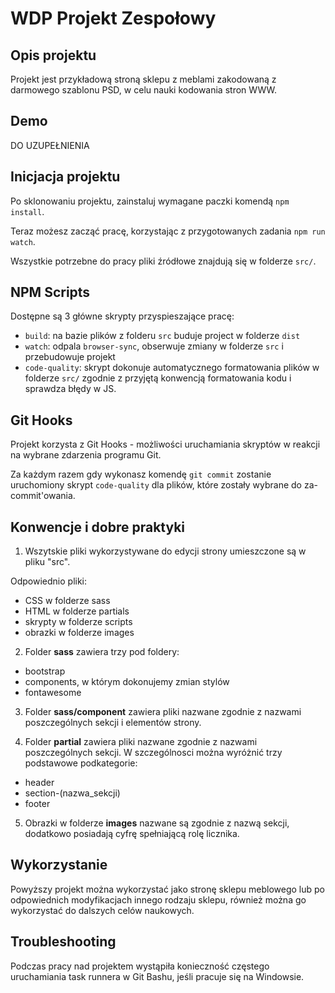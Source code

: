 # WDP Projekt Zespołowy

## Opis projektu

Projekt jest przykładową stroną sklepu z meblami zakodowaną z darmowego szablonu PSD, w celu nauki kodowania stron WWW.

## Demo

DO UZUPEŁNIENIA

## Inicjacja projektu

Po sklonowaniu projektu, zainstaluj wymagane paczki komendą `npm install`.

Teraz możesz zacząć pracę, korzystając z przygotowanych zadania `npm run watch`.

Wszystkie potrzebne do pracy pliki źródłowe znajdują się w folderze `src/`.

## NPM Scripts

Dostępne są 3 główne skrypty przyspieszające pracę:

- `build`: na bazie plików z folderu `src` buduje project w folderze `dist`
- `watch`: odpala `browser-sync`, obserwuje zmiany w folderze `src` i przebudowuje projekt
- `code-quality`: skrypt dokonuje automatycznego formatowania plików w folderze `src/`
  zgodnie z przyjętą konwencją formatowania kodu i sprawdza błędy w JS.

## Git Hooks

Projekt korzysta z Git Hooks - możliwości uruchamiania skryptów w reakcji na wybrane zdarzenia programu Git.

Za każdym razem gdy wykonasz komendę `git commit` zostanie uruchomiony skrypt `code-quality`
dla plików, które zostały wybrane do za-commit'owania.

## Konwencje i dobre praktyki

1. Wszytskie pliki wykorzystywane do edycji strony umieszczone są w pliku "src".

Odpowiednio pliki:

- CSS w folderze sass
- HTML w folderze partials
- skrypty w folderze scripts
- obrazki w folderze images

2. Folder **sass** zawiera trzy pod foldery:

- bootstrap
- components, w którym dokonujemy zmian stylów
- fontawesome

3. Folder **sass/component** zawiera pliki nazwane zgodnie z nazwami poszczególnych sekcji i elementów strony.

4. Folder **partial** zawiera pliki nazwane zgodnie z nazwami poszczególnych sekcji. W szczególnosci można wyróżnić trzy podstawowe podkategorie:

- header
- section-(nazwa_sekcji)
- footer

5. Obrazki w folderze **images** nazwane są zgodnie z nazwą sekcji, dodatkowo posiadają cyfrę spełniającą rolę licznika.

## Wykorzystanie

Powyższy projekt można wykorzystać jako stronę sklepu meblowego lub po odpowiednich modyfikacjach innego rodzaju sklepu, również można go wykorzystać do dalszych celów naukowych.

## Troubleshooting

Podczas pracy nad projektem wystąpiła konieczność częstego uruchamiania task runnera w Git Bashu, jeśli pracuje się na Windowsie.
